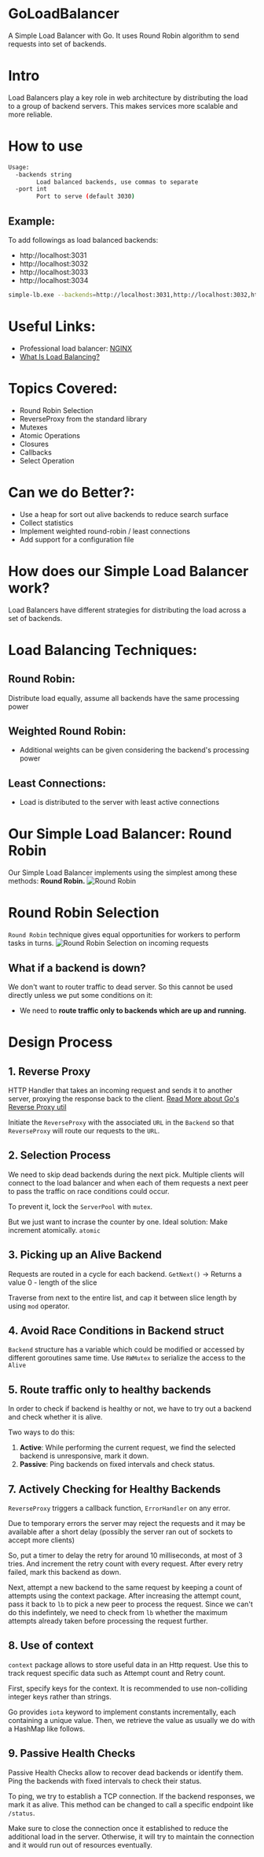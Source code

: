 # GoLoadBalancer
A Simple Load Balancer with Go.
It uses Round Robin algorithm to send requests into set of backends.


# Intro
Load Balancers play a key role in web architecture by distributing the load to a group of backend servers. This makes services more scalable and more reliable.

# How to use
```bash
Usage:
  -backends string
        Load balanced backends, use commas to separate
  -port int
        Port to serve (default 3030)
```

## Example:

To add followings as load balanced backends:
- http://localhost:3031
- http://localhost:3032
- http://localhost:3033
- http://localhost:3034

```bash
simple-lb.exe --backends=http://localhost:3031,http://localhost:3032,http://localhost:3033,http://localhost:3034
```

# Useful Links:
- Professional load balancer: [NGINX](https://www.nginx.com/)
- [What Is Load Balancing?](https://www.nginx.com/resources/glossary/load-balancing/)


# Topics Covered:
* Round Robin Selection
* ReverseProxy from the standard library
* Mutexes
* Atomic Operations
* Closures
* Callbacks
* Select Operation


# Can we do Better?:
* Use a heap for sort out alive backends to reduce search surface
* Collect statistics
* Implement weighted round-robin / least connections
* Add support for a configuration file


# How does our Simple Load Balancer work?
Load Balancers have different strategies for distributing the load across a set of backends.


# Load Balancing Techniques:
## Round Robin:
Distribute load equally, assume all backends have the same processing power

## Weighted Round Robin:
* Additional weights can be given considering the backend's processing power

## Least Connections:
* Load is distributed to the server with least active connections


# Our Simple Load Balancer: Round Robin
Our Simple Load Balancer implements using the simplest among these methods: **Round Robin.**
![Round Robin](./img/round_robin.png)


# Round Robin Selection
`Round Robin` technique gives equal opportunities for workers to perform tasks in turns.
![Round Robin Selection on incoming requests](./img/round_robin_selection.png)


## **What if a backend is down?**
We don't want to router traffic to dead server. So this cannot be used directly unless we put some conditions on it:
- We need to **route traffic only to backends which are up and running.**


# Design Process
## 1. Reverse Proxy
HTTP Handler that takes an incoming request and sends it to another server, proxying the response back to the client. [Read More about Go's Reverse Proxy util](https://golang.org/pkg/net/http/httputil/#ReverseProxy)

Initiate the `ReverseProxy` with the associated `URL` in the `Backend` so that `ReverseProxy` will route our requests to the `URL`.


## 2. Selection Process
We need to skip dead backends during the next pick. Multiple clients will connect to the load balancer and when each of them requests a next peer to pass the traffic on race conditions could occur.

To prevent it, lock the `ServerPool` with `mutex`. 

But we just want to incrase the counter by one. Ideal solution: Make increment atomically. `atomic`


## 3. Picking up an Alive Backend
Requests are routed in a cycle for each backend. `GetNext()` ->  Returns a value 0 - length of the slice

Traverse from next to the entire list, and cap it between slice length by using `mod` operator.


## 4. Avoid Race Conditions in Backend struct
`Backend` structure has a variable which could be modified or accessed by different goroutines same time. Use `RWMutex` to serialize the access to the `Alive`


## 5. Route traffic only to healthy backends
In order to check if backend is healthy or not, we have to try out a backend and check whether it is alive.

Two ways to do this:
1. **Active**: While performing the current request, we find the selected backend is unresponsive, mark it down.
2. **Passive**: Ping backends on fixed intervals and check status.


## 7. Actively Checking for Healthy Backends
`ReverseProxy` triggers a callback function, `ErrorHandler` on any error.

Due to temporary errors the server may reject the requests and it may be available after a short delay (possibly the server ran out of sockets to accept more clients)

So, put a timer to delay the retry for around 10 milliseconds, at most of 3 tries. And increment the retry count with every request. After every retry failed, mark this backend as down.

Next, attempt a new backend to the same request by keeping a count of attempts using the context package. After increasing the attempt count, pass it back to `lb` to pick a new peer to process the request. Since we can't do this indefintely, we need to check from `lb` whether the maximum attempts already taken before processing the request further.


## 8. Use of context
`context` package allows to store useful data in an Http request. Use this to track request specific data such as Attempt count and Retry count.

First, specify keys for the context. It is recommended to use non-colliding integer keys rather than strings.

Go provides `iota` keyword to implement constants incrementally, each containing a unique value. Then, we retrieve the value as usually we do with a HashMap like follows.


## 9. Passive Health Checks
Passive Health Checks allow to recover dead backends or identify them. Ping the backends with fixed intervals to check their status.

To ping, we try to establish a TCP connection. If the backend responses, we mark it as alive. This method can be changed to call a specific endpoint like `/status`.

Make sure to close the connection once it established to reduce the additional load in the server. Otherwise, it will try to maintain the connection and it would run out of resources eventually.


